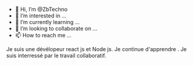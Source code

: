 - 👋 Hi, I’m @ZbTechno
- 👀 I’m interested in ...
- 🌱 I’m currently learning ...
- 💞️ I’m looking to collaborate on ...
- 📫 How to reach me ...

<!---
ZbTechno/ZbTechno is a ✨ special ✨ repository because its `README.md` (this file) appears on your GitHub profile.
You can click the Preview link to take a look at your changes.
--->
Je suis  une dévélopeur react js et Node js.
Je continue d'apprendre .
Je suis interressé par  le travail collaboratif.

